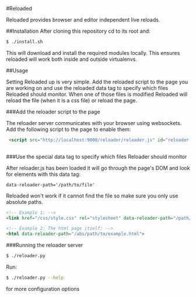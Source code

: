 #Reloaded

 Reloaded provides browser and editor independent live reloads.
 
 

##Installation
 After cloning this repository cd to its root and:
 
 ```bash
 $ ./install.sh
 ```
 
 This will download and install the required modules locally. This ensures
 reloaded will work both inside and outside virtualenvs.
 
##Usage
 
 
 Setting Reloaded up is very simple. Add the reloaded script to the page
 you are working on and use the reloaded data tag to specify which files
 Reloaded should monitor. When one of those files is modified Reloaded will
 reload the file (when it is a css file) or reload the page.
 
 
###Add the reloader script to the page

The reloader server communicates with your browser using websockets.
Add the following script to the page to enable them:

 ```html
  <script src="http://localhost:9000/reloader/reloader.js" id="reloader-script" />
  
 ```
 
###Use the special data tag to specify which files Reloader should monitor
 
 After reloader.js has been loaded it will go through the page's DOM and
 look for elements with this data tag:
 
 	data-reloader-path='/path/to/file'

Reloaded won't work if it cannot find the file so make sure you only use absolute paths.
  
 ```html
 <!-- Example 1: -->
 <link href="/css/style.css" rel="stylesheet" data-reloader-path="/path/to/file" />
 
 <!-- Example 2: The html page itself: -->
 <html data-reloader-path="/abs/path/to/example.html">

```

###Running the reloader server

```bash
$ ./reloader.py 
```

Run:

```bash
$ ./reloader.py --help
```

for more configuration options
